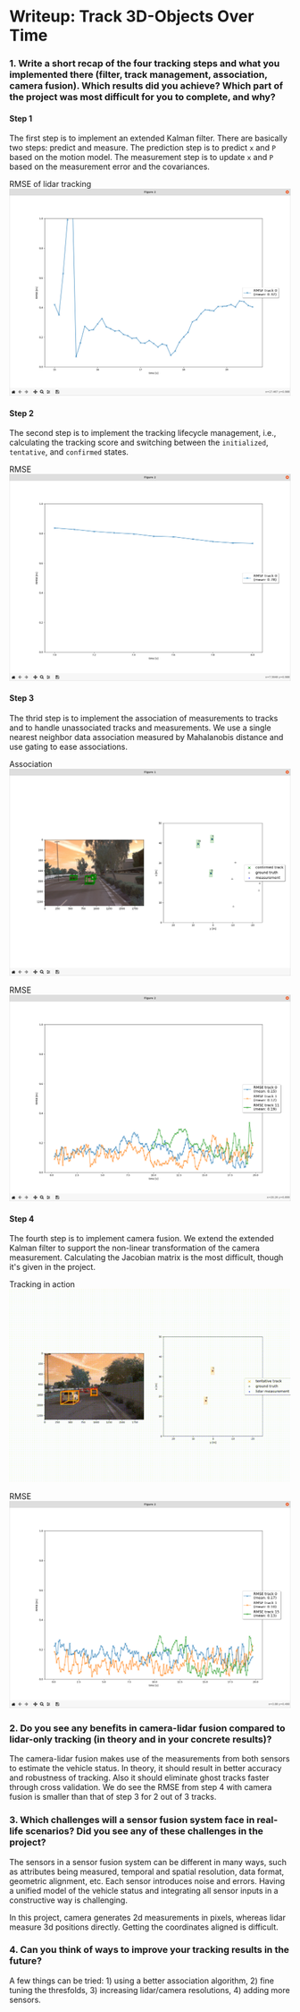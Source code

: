 # Writeup: Track 3D-Objects Over Time


### 1. Write a short recap of the four tracking steps and what you implemented there (filter, track management, association, camera fusion). Which results did you achieve? Which part of the project was most difficult for you to complete, and why?

#### Step 1 

The first step is to implement an extended Kalman filter. There are basically two steps: predict and measure. The prediction step is to predict `x` and `P` based on the motion model. The measurement step is to update `x` and `P` based on the measurement error and the covariances. 

RMSE of lidar tracking
![](img/12.png)

#### Step 2 

The second step is to implement the tracking lifecycle management, i.e., calculating the tracking score and switching between the `initialized`, `tentative`, and `confirmed` states.  

RMSE 
![](img/13.png)

#### Step 3 

The thrid step is to implement the association of measurements to tracks and to handle unassociated tracks and measurements. We use a single nearest neighbor data association measured by Mahalanobis distance and use gating to ease associations.

Association
![](img/15.png)

RMSE
![](img/14.png)

#### Step 4 

The fourth step is to implement camera fusion. We extend the extended Kalman filter to support the non-linear transformation of the camera measurement. Calculating the Jacobian matrix is the most difficult, though it's given in the project.

Tracking in action
![](img/my_tracking_results.mp4.gif)

RMSE
![](img/16.png)

### 2. Do you see any benefits in camera-lidar fusion compared to lidar-only tracking (in theory and in your concrete results)? 

The camera-lidar fusion makes use of the measurements from both sensors to estimate the vehicle status. In theory, it should result in better accuracy and robustness of tracking. Also it should eliminate ghost tracks faster through cross validation. We do see the RMSE from step 4 with camera fusion is smaller than that of step 3 for 2 out of 3 tracks.

### 3. Which challenges will a sensor fusion system face in real-life scenarios? Did you see any of these challenges in the project?

The sensors in a sensor fusion system can be different in many ways, such as attributes being measured, temporal and spatial resolution, data format, geometric alignment, etc. Each sensor introduces noise and errors. Having a unified model of the vehicle status and integrating all sensor inputs in a constructive way is challenging. 

In this project, camera generates 2d measurements in pixels, whereas lidar measure 3d positions directly. Getting the coordinates aligned is difficult.

### 4. Can you think of ways to improve your tracking results in the future?

A few things can be tried: 1) using a better association algorithm, 2) fine tuning the thresfolds, 3) increasing lidar/camera resolutions, 4) adding more sensors.